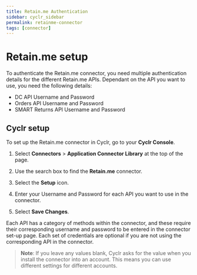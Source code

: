 ```yaml
---
title: Retain.me Authentication
sidebar: cyclr_sidebar
permalink: retainme-connector
tags: [connector]
---
```


# Retain.me setup

To authenticate the Retain.me connector, you need multiple authentication details for the different Retain.me APIs. Dependant on the API you want to use, you need the following details:

* DC API Username and Password
* Orders API Username and Password
* SMART Returns API Username and Password

## Cyclr setup

To set up the Retain.me connector in Cyclr, go to your **Cyclr Console**.

1. Select **Connectors** > **Application Connector Library** at the top of the page.

2. Use the search box to find the **Retain.me** connector.

3. Select the **Setup** icon.

4. Enter your Username and Password for each API you want to use in the connector.

5. Select **Save Changes**.

Each API has a category of methods within the connector, and these require their corresponding username and password to be entered in the connector set-up page. Each set of credentials are optional if you are not using the corresponding API in the connector. 

> **Note**: If you leave any values blank, Cyclr asks for the value when you install the connector into an account. This means you can use different settings for different accounts.
